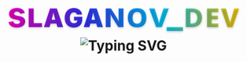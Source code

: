 <div align="center">

<h1 align="center">
  <span style="background: linear-gradient(to right, #ff00cc, #3333ff, #00ccff, #ffcc00); -webkit-background-clip: text; background-clip: text; color: transparent; display: inline-block; font-size: 2.5em; font-weight: bold; text-shadow: 0 2px 4px rgba(0,0,0,0.2);">
    sʟᴀɢᴀɴᴏv_ᴅᴇᴠ
  </span>
  <br>
  <img src="https://readme-typing-svg.demolab.com?font=Fira+Code&weight=600&size=22&duration=3000&pause=1000&color=00CCFF&center=true&vCenter=true&width=500&lines=Full-Stack+Developer;Open-Source+Enthusiast;Problem+Solver;Creative+Thinker" alt="Typing SVG" />
</h1>
